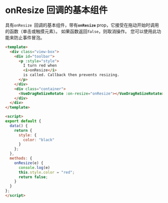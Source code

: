 # onResize 回调的基本组件

具有`onResize `回调的基本组件，带有<b>`onResize` </b> prop，它接受在拖动开始时调用的函数（单击或触摸元素）。 如果函数返回`false`，则取消操作。 您可以使用此功能来防止事件冒泡。

```html
<template>
  <div class="view-box">
    <div id="toolbar">
      <p :style="style">
        I turn red when
        <i>onResize</i>
        is called. Callback then prevents resizing.
      </p>
    </div>
    <div class="container">
      <VueDragReSizeRotate :on-resize="onResize"></VueDragReSizeRotate>
    </div>
  </div>
</template>

<script>
export default {
  data() {
    return {
      style: {
        color: "black"
      }
    };
  },
  methods: {
    onResize(e) {
      console.log(e)
      this.style.color = "red";
      return false;
    }
  }
};
</script>
```
